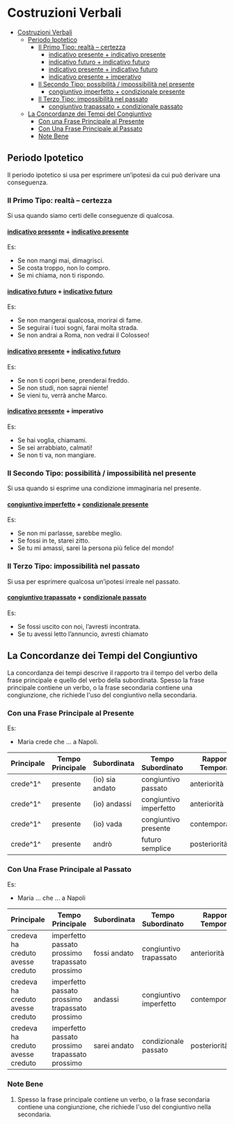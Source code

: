 # Costruzioni Verbali

- [Costruzioni Verbali](#costruzioni-verbali)
  - [Periodo Ipotetico](#periodo-ipotetico)
    - [Il Primo Tipo: realtà – certezza](#il-primo-tipo-realtà--certezza)
      - [indicativo presente + indicativo presente](#indicativo-presente--indicativo-presente)
      - [indicativo futuro + indicativo futuro](#indicativo-futuro--indicativo-futuro)
      - [indicativo presente +  indicativo futuro](#indicativo-presente---indicativo-futuro)
      - [indicativo presente + imperativo](#indicativo-presente--imperativo)
    - [Il Secondo Tipo: possibilità / impossibilità nel presente](#il-secondo-tipo-possibilità--impossibilità-nel-presente)
      - [congiuntivo imperfetto + condizionale presente](#congiuntivo-imperfetto--condizionale-presente)
    - [Il Terzo Tipo: impossibilità nel passato](#il-terzo-tipo-impossibilità-nel-passato)
      - [congiuntivo trapassato + condizionale passato](#congiuntivo-trapassato--condizionale-passato)
  - [La Concordanze dei Tempi del Congiuntivo](#la-concordanze-dei-tempi-del-congiuntivo)
    - [Con una Frase Principale al Presente](#con-una-frase-principale-al-presente)
    - [Con Una Frase Principale al Passato](#con-una-frase-principale-al-passato)
    - [Note Bene](#note-bene)


## Periodo Ipotetico

Il periodo ipotetico si usa per esprimere un’ipotesi da cui può derivare una conseguenza.

### Il Primo Tipo: realtà – certezza

Si usa quando siamo certi delle conseguenze di qualcosa.

#### [indicativo presente](tenses-overview.md#indicativo-presente) + [indicativo presente](tenses-overview.md#indicativo-presente)

Es:
- Se non mangi mai, dimagrisci.
- Se costa troppo, non lo compro.
- Se mi chiama, non ti rispondo.


#### [indicativo futuro](tenses-overview.md#indicativo-futuro-semplice) + [indicativo futuro](tenses-overview.md#indicativo-futuro-semplice)

Es:
- Se non mangerai qualcosa, morirai di fame.
- Se seguirai i tuoi sogni, farai molta strada.
- Se non andrai a Roma, non vedrai il Colosseo!

#### [indicativo presente](tenses-overview.md#indicativo-presente) +  [indicativo futuro](tenses-overview.md#indicativo-futuro-semplice)

Es:
- Se non ti copri bene, prenderai freddo.
- Se non studi, non saprai niente!
- Se vieni tu, verrà anche Marco.

#### [indicativo presente](tenses-overview.md#indicativo-presente) + imperativo

Es:
- Se hai voglia, chiamami.
- Se sei arrabbiato, calmati!
- Se non ti va, non mangiare.

### Il Secondo Tipo: possibilità / impossibilità nel presente

Si usa quando si esprime una condizione immaginaria nel presente.

#### [congiuntivo imperfetto](tenses-overview.md#congiuntivo-imperfetto) + [condizionale presente](tenses-overview.md#condizionale-presente)

Es:
- Se non mi parlasse, sarebbe meglio.
- Se fossi in te, starei zitto.
- Se tu mi amassi, sarei la persona più felice del mondo!

### Il Terzo Tipo: impossibilità nel passato

Si usa per esprimere qualcosa un’ipotesi irreale nel passato.

#### [congiuntivo trapassato](tenses-overview.md#congiuntivo-passato) + [condizionale passato](tenses-overview.md#condizionale-passato)

Es:
- Se fossi uscito con noi, l’avresti incontrata.
- Se tu avessi letto l’annuncio, avresti chiamato

## La Concordanze dei Tempi del Congiuntivo

La concordanza dei tempi descrive il rapporto tra il tempo del verbo della frase principale e quello del verbo della subordinata.  Spesso la frase principale contiene un verbo, o la frase secondaria contiene una congiunzione, che richiede l'uso del congiuntivo nella secondaria.

### Con una Frase Principale al Presente 

Es:
- Maria crede che ... a Napoli.

| Principale | Tempo Principale | Subordinata     | Tempo Subordinato      | Rapporto Temporale |
| ---------- | ---------------- | --------------- | ---------------------- | ------------------ |
| crede^1^      | presente         | (io) sia andato | congiuntivo passato    | anteriorità        |
| crede^1^      | presente         | (io) andassi    | congiuntivo imperfetto | anteriorità        |
| crede^1^      | presente         | (io) vada       | congiuntivo presente   | contemporaneità    |
| crede^1^      | presente         | andrò           | futuro semplice        | posteriorità       |

### Con Una Frase Principale al Passato

Es:
- Maria ... che ... a Napoli
  
| Principale                                      | Tempo Principale                                              | Subordinata  | Tempo Subordinato      | Rapporto Temporale |
| ----------------------------------------------- | ------------------------------------------------------------- | ------------ | ---------------------- | ------------------ |
| credeva <br /> ha creduto <br /> avesse creduto | imperfetto <br /> passato prossimo <br /> trapassato prossimo | fossi andato | congiuntivo trapassato | anteriorità        |
| credeva <br /> ha creduto <br /> avesse creduto | imperfetto <br /> passato prossimo <br /> trapassato prossimo | andassi      | congiuntivo imperfetto | contemporaneità    |
| credeva <br /> ha creduto <br /> avesse creduto | imperfetto <br /> passato prossimo <br /> trapassato prossimo | sarei andato | condizionale passato   | posteriorità       |

### Note Bene

1. Spesso la frase principale contiene un verbo, o la frase secondaria contiene una congiunzione, che richiede l'uso del congiuntivo nella secondaria.
